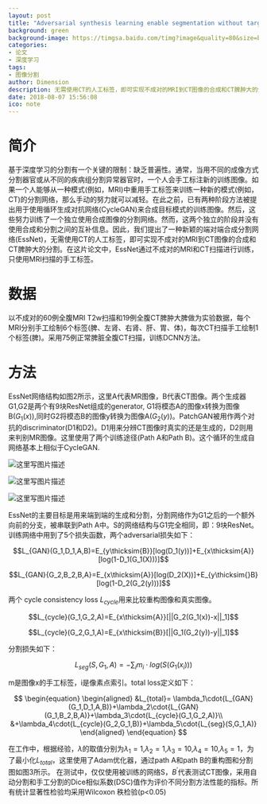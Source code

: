 ```yaml
---
layout: post
title: "Adversarial synthesis learning enable segmentation without target modality ground truth"
background: green
background-image: https://timgsa.baidu.com/timg?image&quality=80&size=b9999_10000&sec=1535557944784&di=944fc47ad1afd3552c6d117ea37e5fdc&imgtype=0&src=http%3A%2F%2Fattimg.dospy.com%2Fimg%2Fday_121031%2F20121031_80c2817861d48198af2dRy888Dz8Fr8E.png
categories: 
- 论文
- 深度学习
tags: 
- 图像分割
author: Dimension
description: 无需使用CT的人工标签，即可实现不成对的MRI到CT图像的合成和CT脾肿大的分割
date: 2018-08-07 15:56:08
ico: note
---
```


# 简介
基于深度学习的分割有一个关键的限制：缺乏普遍性。通常，当用不同的成像方式分割器官或从不同的疾病组分割异常器官时，一个人会手工标注新的训练图像。如果一个人能够从一种模式(例如，MRI)中重用手工标签来训练一种新的模式(例如，CT)的分割网络，那么手动的努力就可以减轻。在此之前，已有两种阶段方法被提出用于使用循环生成对抗网络(CycleGAN)来合成目标模式的训练图像。然后，这些努力训练了一个独立使用合成图像的分割网络。然而，这两个独立的阶段并没有使用合成和分割之间的互补信息。因此，我们提出了一种新颖的端对端合成分割网络(EssNet)，无需使用CT的人工标签，即可实现不成对的MRI到CT图像的合成和CT脾肿大的分割。在这片论文中，EssNet通过不成对的MRI和CT扫描进行训练，只使用MRI扫描的手工标签。
# 数据
以不成对的60例全腹MRI T2w扫描和19例全腹CT脾肿大脾做为实验数据，每个MRI分别手工绘制6个标签(脾、左肾、右肾、肝、胃、体)，每次CT扫描手工绘制1个标签(脾)。采用75例正常脾脏全腹CT扫描，训练DCNN方法。
# 方法
EssNet网络结构如图2所示，这里A代表MR图像，B代表CT图像。两个生成器G1,G2是两个有9块ResNet组成的generator, G1将模态A的图像x转换为图像B($G_1(x)$),同时G2将模态B的图像y转换为图像A($G_2(y)$)。PatchGAN被用作两个对抗的discriminator(D1和D2)。D1用来分辨CT图像时真实的还是生成的，D2则用来判别MR图像。这里使用了两个训练途径(Path A和Path B)。这个循环的生成自网络基本上相似于CycleGAN.

![这里写图片描述]({{site.baseurl}}/assets/images/2018-8-27/5.png)

![这里写图片描述]({{site.baseurl}}/assets/images/2018-8-27/6.png)

![这里写图片描述]({{site.baseurl}}/assets/images/2018-8-27/7.png)

EssNet的主要目标是用来端到端的生成和分割，分割网络作为G1之后的一个额外向前的分支，被串联到Path A中。S的网络结构与G1完全相同，即：9块ResNet。
训练网络中用到了5个损失函数，两个adversarial损失如下：

$$L_{GAN}(G_1,D_1,A,B)=E_{y\thicksim{B}}[log(D_1(y))]+E_{x\thicksim{A}}[log(1-D_1(G_1(X)))]$$

$$L_{GAN}{G_2,B_2,B,A}=E_{x\thicksim{A}}[log(D_2(X))]+E_{y\thicksim{}B}[log(1-D_2(G_2(y)))]$$

两个 cycle consistency loss $L_{cycle}$用来比较重构图像和真实图像。

$$L_{cycle}(G_1,G_2,A)=E_{x\thicksim{A}}[||G_2(G_1(x))-x||_1]$$

$$L_{cycle}(G_2,G_1,A)=E_{x\thicksim{B}}[||G_1(G_2(y))-y||_1]$$

分割损失如下：

$$L_{seg}(S,G_1,A)=-\sum{_i}m_i\cdot{log(S(G_1(x_i)))}$$

m是图像x的手工标签，i是像素点索引。total loss定义如下：

$$
\begin{equation}
\begin{aligned}
&L_{total}= \lambda_1\cdot{L_{GAN}(G_1,D_1,A,B)}+\lambda_2\cdot{L_{GAN}(G_1,B_2,B,A)}+\lambda_3\cdot{L_{cycle}(G_1,G_2,A)}\\
&+\lambda_4\cdot{L_{cycle}(G_2,G_1,B)}+\lambda_5\cdot{L_{seg}(S,G_1,A)}
\end{aligned}
\end{equation} 
$$

在工作中，根据经验，$\lambda$的取值分别为$\lambda_1=1$,$\lambda_2=1$,$\lambda_3=10$,$\lambda_4=10$,$\lambda_5=1$，为了最小化$L_{total}$，这里使用了Adam优化器，通过path A和path B的重构图和分割图如图3所示。
在测试中，仅仅使用被训练的网络S，$B^{'}$代表测试CT图像，采用自动分割和手工分割的Dice相似系数(DSC)值作为评价不同分割方法性能的指标。所有统计显著性检验均采用Wilcoxon 秩检验(p<0.05)

